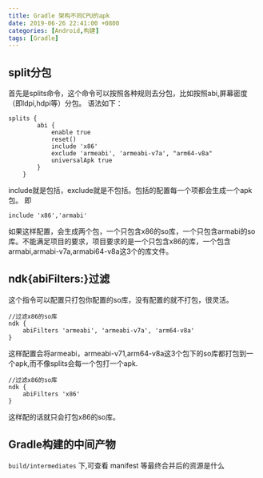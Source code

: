 ```yaml
---
title: Gradle 架构不同CPU的apk
date: 2019-06-26 22:41:00 +0800
categories: [Android,构建]
tags: [Gradle]
---
```


## split分包

首先是splits命令，这个命令可以按照各种规则去分包，比如按照abi,屏幕密度（即ldpi,hdpi等）分包。 
语法如下：
```
splits {
        abi {
            enable true
            reset()
            include 'x86'
            exclude 'armeabi', 'armeabi-v7a', "arm64-v8a"
            universalApk true
        }
    }
```

include就是包括，exclude就是不包括。包括的配置每一个项都会生成一个apk包。 
即

```
include 'x86','armabi'
```


如果这样配置，会生成两个包，一个只包含x86的so库，一个只包含armabi的so库。不能满足项目的要求，项目要求的是一个只包含x86的库，一个包含armabi,armabi-v7a,armabi64-v8a这3个的库文件。

## ndk{abiFilters:}过滤

这个指令可以配置只打包你配置的so库，没有配置的就不打包，很灵活。

```
//过滤x86的so库
ndk {
    abiFilters 'armeabi', 'armeabi-v7a', 'arm64-v8a'
}
```

这样配置会将armeabi，armeabi-v71,arm64-v8a这3个包下的so库都打包到一个apk,而不像splits会每一个包打一个apk.

```
//过滤x86的so库
ndk {
    abiFilters 'x86'
}
```

这样配的话就只会打包x86的so库。

## Gradle构建的中间产物

`build/intermediates` 下,可查看 manifest 等最终合并后的资源是什么